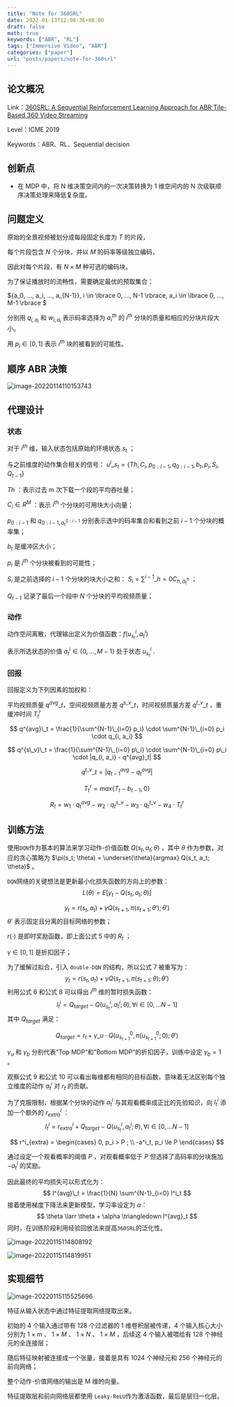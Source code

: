 ```yaml
---
title: "Note for 360SRL"
date: 2022-01-13T12:08:36+08:00
draft: false
math: true
keywords: ["ABR", "RL"]
tags: ["Immersive Video", "ABR"]
categories: ["paper"]
url: "posts/papers/note-for-360srl"
---
```


## 论文概况

Link：[360SRL: A Sequential Reinforcement Learning Approach for ABR Tile-Based 360 Video Streaming](https://ieeexplore.ieee.org/document/8784927)

Level：ICME 2019

Keywords：ABR、RL、Sequential decision

## 创新点

+ 在 MDP 中，将 N 维决策空间内的一次决策转换为 1 维空间内的 N 次级联顺序决策处理来降低复杂度。

## 问题定义

原始的全景视频被划分成每段固定长度为 $T$ 的片段，

每个片段包含 $N$ 个分块，并以 $M$ 的码率等级独立编码，

因此对每个片段，有 $N \times M$ 种可选的编码块。

为了保证播放时的流畅性，需要确定最优的预取集合： 

${a_0, ..., a_i, ..., a_{N-1}}, i \in \lbrace 0, ..., N-1 \rbrace, a_i \in \lbrace 0, ..., M-1 \rbrace $

分别用 $q_{i, a_i}$ 和 $w_{i, a_i}$ 表示码率选择为 $a^{th}_i$ 的 $i^{th}$ 分块的质量和相应的分块片段大小。

用 $p_i \in [0, 1]$ 表示 $i^{th}$ 块的被看到的可能性。

## 顺序 ABR 决策

![image-20220114110153743](https://s2.loli.net/2022/01/14/9wSAsx2o3vylXRg.png)

## 代理设计

### 状态

对于 $i^{th}$ 维，输入状态包括原始的环境状态 $s_t$ ；

与之前维度的动作集合相关的信号： $u^{i}\_{s_t} = \lbrace Th, C_i, p_{0:i-1}, q_{0:i-1}, b_t, p_i, S_i, Q_{t-1} \rbrace$ 

$Th$ ：表示过去 m 次下载一个段的平均吞吐量；

$C_i \in R^M$ ：表示 $i^{th}$ 个分块的可用块大小向量；

$p_{0:i-1}$ 和 $q_{0:i-1, a^{0:i-1}_{t}}$ 分别表示选中的码率集合和看到之前 $i-1$ 个分块的概率集；

$b_t$ 是缓冲区大小；

$p_i$ 是 $i^{th}$ 个分块被看到的可能性；

$S_i$ 是之前选择的 $i-1$ 个分块的块大小之和： $S_i = \sum^{i-1}\_{h=0} C_{h, a^h_t}$ ；

$Q_{t-1}$ 记录了最后一个段中 $N$ 个分块的平均视频质量；

### 动作

动作空间离散，代理输出定义为价值函数：$f(u^i_{s_t}, a^i_t)$ 

表示所选状态的价值 $a^i_t \in \lbrace 0, ..., M-1 \rbrace$ 处于状态 $u_{s_t}^i$ .

### 回报

回报定义为下列因素的加权和：

平均视频质量 $q^{avg}\_t$，空间视频质量方差 $q^{s\_v}\_t$，时间视频质量方差 $q^{t\_v}\_t$ ，重缓冲时间 $T^r_t$


$$
q^{avg}\_t = \frac{1}{\sum^{N-1}\_{i=0} p_i} \cdot \sum^{N-1}\_{i=0} p_i \cdot q_{i, a_i}
$$

$$
q^{s\_v}\_t = \frac{1}{\sum^{N-1}\_{i=0} p\_i} \cdot \sum^{N-1}\_{i=0} p\_i \cdot |q_{i, a_i} - q^{avg}_t|
$$

$$
q^{t\_v}\_t = |q^{avg}_{t-1} - q^{avg}_t|
$$

$$
T^r_t = max \lbrace T_t - b_{t-1}, 0 \rbrace
$$

$$
R_t = w_1 \cdot q^{avg}_t - w_2 \cdot q^{s\_v}_t - w_3 \cdot q^{t\_v}_t - w_4 \cdot T^r_t
$$



## 训练方法

使用`DQN`作为基本的算法来学习动作-价值函数 $Q(s_t, a_t; \theta)$ ，其中 $\theta$ 作为参数，对应的贪心策略为 $\pi(s_t; \theta) = \underset{\theta}{argmax} Q(s_t, a_t; \theta)$ 。

`DQN`网络的关键想法是更新最小化损失函数的方向上的参数：
$$
L(\theta) = E[y_t - Q(s_t, a_t; \theta)]
$$

$$
y_t = r(s_t, a_t) + \gamma Q(s_{t+1}, \pi(s_{t+1}; {\theta}'); {\theta}')
$$
${\theta}'$ 表示固定且分离的目标网络的参数；

$r(\cdot)$ 是即时奖励函数，即上面公式 5 中的 $R_t$ ；

$\gamma \in [0, 1]$ 是折扣因子；

为了缓解过拟合，引入 `double-DQN` 的结构，所以公式 7 被重写为：
$$
y_t = r(s_t, a_t) + \gamma Q(s_{t+1}, {\pi}(s_{t+1}; \theta); {\theta}')
$$
利用公式 6 和公式 8 可以得出 $i^{th}$ 维的暂时损失函数：
$$
l^i_t = Q_{target} - Q(u^i_{s_t}, a^i_t; \theta), \forall i \in [0, ...N-1]
$$
其中 $Q_{target}$ 满足：


$$
Q_{target} = r_t + {\gamma}\_u \cdot Q(u^0_{s_{t+1}}, \pi(u^0_{s_{t+1}}; 0); {\theta}')
$$


${\gamma}_u$ 和 ${\gamma}_b$ 分别代表”Top MDP“和”Bottom MDP“的折扣因子，训练中设定 ${\gamma}_b = 1$ 。

观察公式 9 和公式 10 可以看出每维都有相同的目标函数，意味着无法区别每个独立维度的动作 $a^i_t$ 对 $r_t$ 的贡献。

为了克服限制，根据某个分块的动作 $a^i_t$ 与其观看概率成正比的先验知识，向 $l^i_t$ 添加一个额外的 $r^i_{extra}$ ：
$$
l^i_t = r^i_{extra} + Q_{target} - Q(u^i_{s_t}, a^i_t; \theta), \forall i \in [0, ...N-1]
$$

$$
r^i_{extra} = 
\begin{cases}
0, p_i > P ;
\\
-a^i_t, p_i \le P
\end{cases}
$$

通过设定一个观看概率的阈值 $P$ ，对观看概率低于 $P$ 但选择了高码率的分块施加 $-a^i_t$ 的奖励。

因此最终的平均损失可以形式化为：
$$
l^{avg}\_t = \frac{1}{N} \sum^{N-1}_{i=0} l^i_t
$$
接着使用梯度下降法来更新模型，学习率设定为 $\alpha$：
$$
\theta \larr \theta + \alpha \triangledown l^{avg}_t
$$
同时，在训练阶段利用经验回放法来提高`360SRL`的泛化性。

![image-20220115114808192](https://s2.loli.net/2022/01/15/l6J8GHucdqjPfer.png)

![image-20220115114819951](https://s2.loli.net/2022/01/15/Ssyuc7a5z4JTAHN.png)

## 实现细节

![image-20220115115525696](https://s2.loli.net/2022/01/15/LsGl5AMNDvxZSWQ.png)

特征从输入状态中通过特征提取网络提取出来。

初始的 4 个输入通过带有 128 个过滤器的 1 维卷积层被传递，4 个输入核心大小分别为 $1 \times m$ 、 $1 \times M$ 、 $1 \times N$ 、 $1 \times M$ ，后续这 4 个输入被喂给有 128 个神经元的全连接层；

随后特征映射被连接成一个张量，接着是具有 1024 个神经元和 256 个神经元的前向网络；

整个动作-价值网络的输出是 M 维的向量。

特征提取层和前向网络层都使用 `Leaky-ReLU`作为激活函数，最后是层归一化层。

